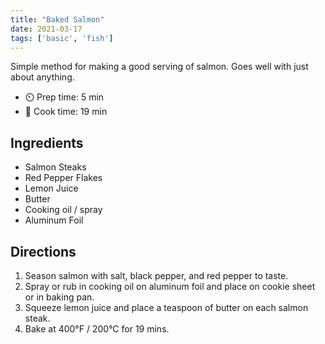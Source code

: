 ```yaml
---
title: "Baked Salmon"
date: 2021-03-17
tags: ['basic', 'fish']
---
```


Simple method for making a good serving of salmon. Goes well with just about anything.

- ⏲️ Prep time: 5 min
- 🍳 Cook time: 19 min

## Ingredients

- Salmon Steaks
- Red Pepper Flakes
- Lemon Juice
- Butter
- Cooking oil / spray
- Aluminum Foil

## Directions

1. Season salmon with salt, black pepper, and red pepper to taste.
2. Spray or rub in cooking oil on aluminum foil and place on cookie sheet or in baking pan.
3. Squeeze lemon juice and place a teaspoon of butter on each salmon steak.
4. Bake at 400°F / 200°C for 19 mins.
